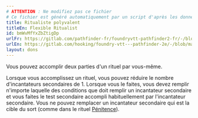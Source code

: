 ```yaml
---
# ATTENTION : Ne modifiez pas ce fichier
# Ce fichier est généré automatiquement par un script d'après les données du module Foundry VTT officiel et de sa traduction
title: Ritualiste polyvalent
titleEn: Flexible Ritualist
id: bmWvMfYxZbZtigDp
urlFr: https://gitlab.com/pathfinder-fr/foundryvtt-pathfinder2-fr/-/blob/master/data/feats/bmWvMfYxZbZtigDp.htm
urlEn: https://gitlab.com/hooking/foundry-vtt---pathfinder-2e/-/blob/master/packs/data/feats.db/flexible-ritualist.json
layout: dons
---
```

Vous pouvez accomplir deux parties d'un rituel par vous-même.

Lorsque vous accomplissez un rituel, vous pouvez réduire le nombre d'incantateurs secondaires de 1. Lorsque vous le faites, vous devez remplir n'importe laquelle des conditions que doit remplir un incantateur secondaire et vous faites le test secondaire accompli habituellement par l'incantateur secondaire. Vous ne pouvez remplacer un incantateur secondaire qui est la cible du sort (comme dans le rituel [Pénitence](../sorts/pénitence.md)).

